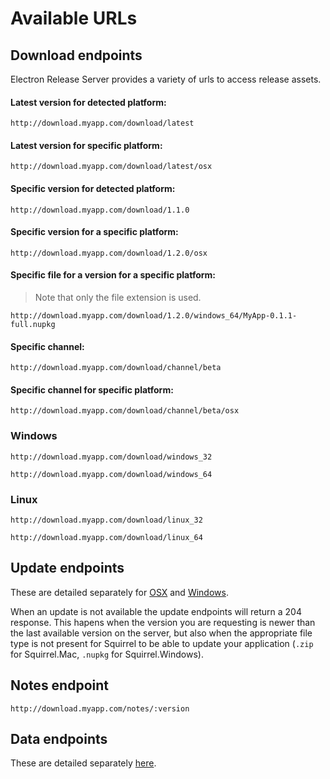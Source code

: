 # Available URLs
## Download endpoints
Electron Release Server provides a variety of urls to access release assets.

#### Latest version for detected platform:
`http://download.myapp.com/download/latest`
#### Latest version for specific platform:
`http://download.myapp.com/download/latest/osx`
#### Specific version for detected platform:
`http://download.myapp.com/download/1.1.0`
#### Specific version for a specific platform:
`http://download.myapp.com/download/1.2.0/osx`
#### Specific file for a version for a specific platform:
> Note that only the file extension is used.

`http://download.myapp.com/download/1.2.0/windows_64/MyApp-0.1.1-full.nupkg`
#### Specific channel:
`http://download.myapp.com/download/channel/beta`
#### Specific channel for specific platform:
`http://download.myapp.com/download/channel/beta/osx`

### Windows
`http://download.myapp.com/download/windows_32`

`http://download.myapp.com/download/windows_64`

### Linux
`http://download.myapp.com/download/linux_32`

`http://download.myapp.com/download/linux_64`

## Update endpoints
These are detailed separately for [OSX](update-osx.md) and [Windows](update-windows.md).

When an update is not available the update endpoints will return a 204 response. This hapens when the version you are requesting is newer than the last available version on the server, but also when the appropriate file type is not present for Squirrel to be able to update your application (`.zip` for Squirrel.Mac, `.nupkg` for Squirrel.Windows).

## Notes endpoint
`http://download.myapp.com/notes/:version`

## Data endpoints
These are detailed separately [here](api.md).
